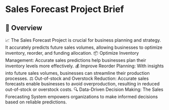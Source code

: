 # Sales Forecast Project Brief
## 💫 Overview
📈 The Sales Forecast Project is crucial for business planning and strategy. It accurately predicts future sales volumes, allowing businesses to optimize inventory, reorder, and funding allocation.
📦 Optimize Inventory Management: Accurate sales predictions help businesses plan their inventory levels more effectively.
💰 Improve Reorder Planning: With insights into future sales volumes, businesses can streamline their production processes.
⚖️ Out-of-stock and Overstock Reduction: Accurate sales forecasts enable businesses to avoid overproduction, resulting in reduced out-of-stock or overstock costs.
🔍 Data-Driven Decision Making: The Sales Forecasting System empowers organizations to make informed decisions based on reliable predictions.

